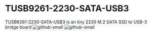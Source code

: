# TUSB9261-2230-SATA-USB3
TUSB9261-2230-SATA-USB3 is an tiny 2230 M.2 SATA SSD to USB-3 bridge board
![github-small](https://cdn.discordapp.com/attachments/857047152684564523/959693812828102696/unknown.png)
![github-small](https://cdn.discordapp.com/attachments/857047152684564523/959549369542135818/unknown.png)
